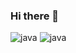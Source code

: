### Hi there 👋


![java](https://user-images.githubusercontent.com/86329011/213032916-8c781e01-fb8e-4cec-a786-7663d77dbbbc.png)
![java](https://user-images.githubusercontent.com/86329011/213033009-46a5c4a0-ea87-4fa0-bfa9-3499ff137dff.png)
